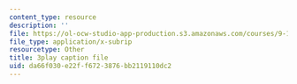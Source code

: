 ```yaml
---
content_type: resource
description: ''
file: https://ol-ocw-studio-app-production.s3.amazonaws.com/courses/9-14-brain-structure-and-its-origins-spring-2014/da66f030e22ff6723876bb2119110dc2_555138.srt
file_type: application/x-subrip
resourcetype: Other
title: 3play caption file
uid: da66f030-e22f-f672-3876-bb2119110dc2
---
```

